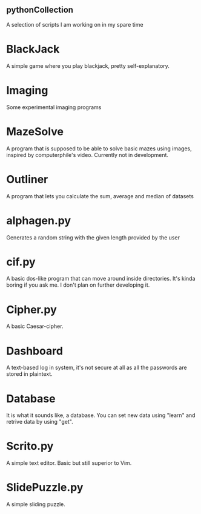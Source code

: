 ## pythonCollection
A selection of scripts I am working on in my spare time


# BlackJack
A simple game where you play blackjack, pretty self-explanatory.

# Imaging
Some experimental imaging programs

# MazeSolve
A program that is supposed to be able to solve basic mazes using images, inspired by computerphile's video. Currently not in development.

# Outliner
A program that lets you calculate the sum, average and median of datasets


# alphagen.py
Generates a random string with the given length provided by the user

# cif.py
A basic dos-like program that can move around inside directories. It's kinda boring if you ask me. I don't plan on further developing it.

# Cipher.py
A basic Caesar-cipher.

# Dashboard
A text-based log in system, it's not secure at all as all the passwords are stored in plaintext.

# Database
It is what it sounds like, a database. You can set new data using "learn" and retrive data by using "get".

# Scrito.py
A simple text editor. Basic but still superior to Vim.

# SlidePuzzle.py
A simple sliding puzzle.

